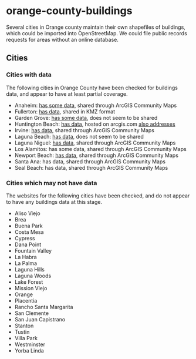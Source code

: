 # orange-county-buildings
Several cities in Orange county maintain their own shapefiles of buildings, which could be imported into OpenStreetMap. We could file public records requests for areas without an online database.

## Cities

### Cities with data
The following cities in Orange County have been checked for buildings data, and appear to have at least partial coverage.
* Anaheim: [has some data](http://gis.anaheim.net/PropertyInfo/), shared through ArcGIS Community Maps
* Fullerton: [has data](https://www.cityoffullerton.com/services/maps/3d_model_downloads.asp), shared in KMZ format
* Garden Grove: [has some data](http://gis3.ci.garden-grove.ca.us/public/), does not seem to be shared
* Huntington Beach: [has data](http://www.arcgis.com/home/webmap/viewer.html?layers=e058b6e09c5c4d1ea6bc5b7b35d25a8e&useExisting=1), hosted on arcgis.com [also addresses](http://www.arcgis.com/home/webmap/viewer.html?useExisting=1&layers=432bd9e109df4d08b5ff3a51f5c39ccf)
* Irvine: [has data](http://maps3.cityofirvine.org/iparcels/index.html), shared through ArcGIS Community Maps
* Laguna Beach: [has data](http://gis.lagunabeachcity.net/Geocortex/Essentials/Web23/Viewer.aspx?Site=Parcels), does not seem to be shared
* Laguna Niguel: [has data](http://gis.cityoflagunaniguel.org/PublicViewer/), shared through ArcGIS Community Maps
* Los Alamitos: has some data, shared through ArcGIS Community  Maps
* Newport Beach: [has data](http://nbgis.newportbeachca.gov/NewportHTML5Viewer/?viewer=publicsite), shared through ArcGIS Community Maps
* Santa Ana: has data, shared through ArcGIS Community  Maps
* Seal Beach: has data, shared through ArcGIS Community  Maps

### Cities which may not have data
The websites for the following cities have been checked, and do not appear to have any buildings data at this stage.
* Aliso Viejo
* Brea
* Buena Park
* Costa Mesa
* Cypress
* Dana Point
* Fountain Valley
* La Habra
* La Palma
* Laguna Hills
* Laguna Woods
* Lake Forest
* Mission Viejo
* Orange
* Placentia
* Rancho Santa Margarita
* San Clemente
* San Juan Capistrano
* Stanton
* Tustin
* Villa Park
* Westminster
* Yorba Linda
